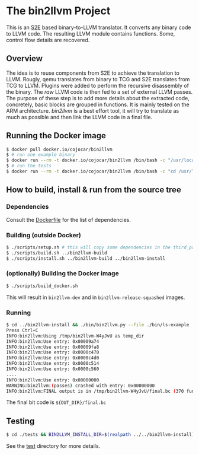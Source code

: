 # The bin2llvm Project

This is an [S2E](https://github.com/dslab-epfl/s2e/) based binary-to-LLVM
translator. It converts any binary code to LLVM code. The resulting LLVM module
contains functions. Some, control flow details are recovered.

## Overview

The idea is to reuse components from S2E to achieve the translation to LLVM.
Rougly, qemu translates from binary to TCG and S2E translates from TCG to LLVM.
Plugins were added to perform the recursive disassembly of the binary. The
*raw* LLVM code is then fed to a set of external LLVM passes. The purpose of
these step is to add more details about the extracted code, concretely, basic
blocks are grouped in functions.
It is mainly tested on the ARM architecture.
*bin2llvm* is a best effort tool, it will try to translate as much as possible
and then link the LLVM code in a final file.

## Running the Docker image

```bash
$ docker pull docker.io/cojocar/bin2llvm
$ # run one example binary
$ docker run --rm -t docker.io/cojocar/bin2llvm /bin/bash -c "/usr/local/bin2llvm/bin/bin2llvm.py --file /usr/local/bin2llvm/bin/ls-example"
$ # run the tests
$ docker run --rm -t docker.io/cojocar/bin2llvm /bin/bash -c "cd /usr/local/bin2llvm/tests; BIN2LLVM_INSTALL_DIR=/usr/local/bin2llvm make;"
```

## How to build, install & run from the source tree

### Dependencies

Consult the [Dockerfile](./Dockerfiles/Dockerfiles) for the list of dependencies.

### Building (outside Docker)
```bash
$ ./scripts/setup.sh # this will copy some dependencies in the third_party directory
$ ./scripts/build.sh ../bin2llvm-build
$ ./scripts/install.sh ../bin2llvm-build ../bin2llvm-install
```

### (optionally) Building the Docker image
```bash
$ ./scripts/build_docker.sh
```
This will result in `bin2llvm-dev` and in `bin2llvm-release-squashed` images.

### Running

```bash
$ cd ../bin2llvm-install && ./bin/bin2llvm.py --file ./bin/ls-example
Press Ctrl+C
INFO:bin2llvm:Using /tmp/bin2llvm-W4yJvU as temp_dir
INFO:bin2llvm:Use entry: 0x00009a74
INFO:bin2llvm:Use entry: 0x00009fa8
INFO:bin2llvm:Use entry: 0x0000c470
INFO:bin2llvm:Use entry: 0x0000c4d0
INFO:bin2llvm:Use entry: 0x0000c514
INFO:bin2llvm:Use entry: 0x0000c560
....
INFO:bin2llvm:Use entry: 0x00000000
WARNING:bin2llvm:(passes) crashed with entry: 0x00000000
INFO:bin2llvm:FINAL output is in /tmp/bin2llvm-W4yJvU/final.bc (370 functions)
```
The final bit code is `${OUT_DIR}/final.bc`

## Testing

```bash
$ cd ./tests && BIN2LLVM_INSTALL_DIR=$(realpath ../../bin2llvm-install) make
```

See the [test](./test) directory for more details.
